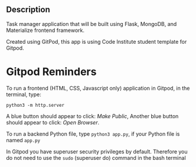 ## Description

Task manager application that will be built using Flask, MongoDB, and Materialize frontend framework.

Created using GitPod, this app is using Code Institute student template for Gitpod.

# Gitpod Reminders

To run a frontend (HTML, CSS, Javascript only) application in Gitpod, in the terminal, type:

`python3 -m http.server`

A blue button should appear to click: *Make Public*, Another blue button should appear to click: *Open Browser*.

To run a backend Python file, type `python3 app.py`, if your Python file is named `app.py` 

In Gitpod you have superuser security privileges by default. Therefore you do not need to use the `sudo` (superuser do) command in the bash terminal


